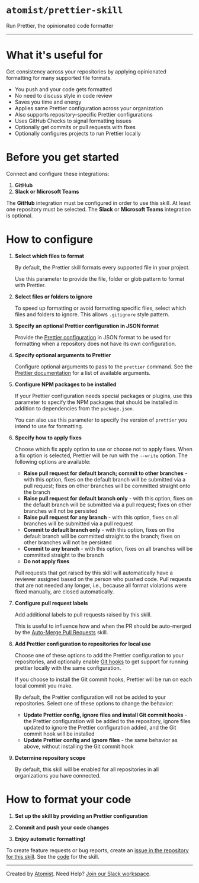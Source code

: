 # `atomist/prettier-skill`

<!---atomist-skill-description:start--->

Run Prettier, the opinionated code formatter

<!---atomist-skill-description:end--->

---

<!---atomist-skill-readme:start--->

# What it's useful for

Get consistency across your repositories by applying opinionated formatting for
many supported file formats.

-   You push and your code gets formatted
-   No need to discuss style in code review
-   Saves you time and energy
-   Applies same Prettier configuration across your organization
-   Also supports repository-specific Prettier configurations
-   Uses GitHub Checks to signal formatting issues
-   Optionally get commits or pull requests with fixes
-   Optionally configures projects to run Prettier locally

# Before you get started

Connect and configure these integrations:

1. **GitHub**
1. **Slack or Microsoft Teams**

The **GitHub** integration must be configured in order to use this skill. At
least one repository must be selected. The **Slack** or **Microsoft Teams**
integration is optional.

# How to configure

1. **Select which files to format**

    By default, the Prettier skill formats every supported file in your project.

    Use this parameter to provide the file, folder or glob pattern to format with
    Prettier.

1. **Select files or folders to ignore**

    To speed up formatting or avoid formatting specific files, select which files
    and folders to ignore. This allows `.gitignore` style pattern.

1. **Specify an optional Prettier configuration in JSON format**

    Provide the [Prettier configuration](https://prettier.io/docs/en/configuration.html#basic-configuration)
    in JSON format to be used for formatting when a repository
    does not have its own configuration.

1. **Specify optional arguments to Prettier**

    Configure optional arguments to pass to the `prettier`
    command. See the [Prettier documentation](https://prettier.io/docs/en/cli.html)
    for a list of available arguments.

1. **Configure NPM packages to be installed**

    If your Prettier configuration needs special packages or plugins, use
    this parameter to specify the NPM packages that should be installed in
    addition to dependencies from the `package.json`.

    You can also use this parameter to specify the version of `prettier`
    you intend to use for formatting.

1. **Specify how to apply fixes**

    Choose which fix apply option to use or choose not to apply fixes.
    When a fix option is selected, Prettier will be run with the `--write` option.
    The following options are available:

    - **Raise pull request for default branch; commit to other branches** - with this
      option, fixes on the default branch will be submitted via
      a pull request; fixes on other branches will be committed straight
      onto the branch
    - **Raise pull request for default branch only** - with this option, fixes on
      the default branch will be submitted via a pull
      request; fixes on other branches will not be persisted
    - **Raise pull request for any branch** - with this option, fixes on
      all branches will be submitted via a pull request
    - **Commit to default branch only** - with this option, fixes on the
      default branch will be committed straight to the branch; fixes on
      other branches will not be persisted
    - **Commit to any branch** - with this option, fixes on all branches will
      be committed straight to the branch
    - **Do not apply fixes**

    Pull requests that get raised by this skill will automatically have a reviewer
    assigned based on the person who pushed code. Pull requests that are not
    needed any longer, i.e., because all format violations were fixed manually, are
    closed automatically.

1. **Configure pull request labels**

    Add additional labels to pull requests raised by this skill.

    This is useful to influence how and when the PR should be auto-merged by the
    [Auto-Merge Pull Requests](https://go.atomist.com/catalog/skills/atomist/github-auto-merge-skill)
    skill.

1. **Add Prettier configuration to repositories for local use**

    Choose one of these options to add the Prettier configuration to your repositories, and optionally
    enable [Git hooks](https://git-scm.com/book/en/v2/Customizing-Git-Git-Hooks) to get support for
    running prettier locally with the same configuration.

    If you choose to install the Git commit hooks, Prettier will be run on each local commit you make.

    By default, the Prettier configuration will not be added to your repositories. Select one of these
    options to change the behavior:

    - **Update Prettier config, ignore files and install Git commit hooks** - the Prettier configuration
      will be added to the repository, ignore files updated to ignore the Prettier configuration added,
      and the Git commit hook will be installed
    - **Update Prettier config and ignore files** - the same behavior as above, without installing the
      Git commit hook

1. **Determine repository scope**

    By default, this skill will be enabled for all repositories in all
    organizations you have connected.

# How to format your code

1. **Set up the skill by providing an Prettier configuration**

1. **Commit and push your code changes**

1. **Enjoy automatic formatting!**

To create feature requests or bug reports, create an [issue in the repository for this skill](https://github.com/atomist-skills/prettier-skill/issues).
See the [code](https://github.com/atomist-skills/prettier-skill) for the skill.

<!---atomist-skill-readme:end--->

---

Created by [Atomist][atomist].
Need Help? [Join our Slack workspace][slack].

[atomist]: https://atomist.com/ "Atomist - How Teams Deliver Software"
[slack]: https://join.atomist.com/ "Atomist Community Slack"
   
